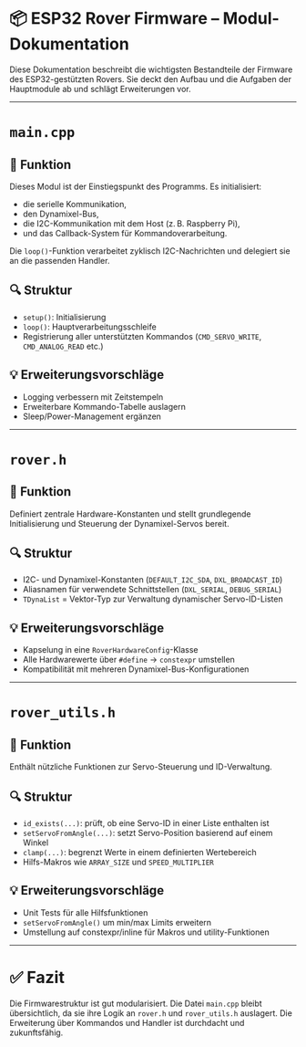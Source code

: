 # 📦 ESP32 Rover Firmware – Modul-Dokumentation

Diese Dokumentation beschreibt die wichtigsten Bestandteile der Firmware des ESP32-gestützten Rovers. Sie deckt den Aufbau und die Aufgaben der Hauptmodule ab und schlägt Erweiterungen vor.

---

# `main.cpp`

## 📝 Funktion

Dieses Modul ist der Einstiegspunkt des Programms. Es initialisiert:
- die serielle Kommunikation,
- den Dynamixel-Bus,
- die I2C-Kommunikation mit dem Host (z. B. Raspberry Pi),
- und das Callback-System für Kommandoverarbeitung.

Die `loop()`-Funktion verarbeitet zyklisch I2C-Nachrichten und delegiert sie an die passenden Handler.

## 🔍 Struktur

- `setup()`: Initialisierung
- `loop()`: Hauptverarbeitungsschleife
- Registrierung aller unterstützten Kommandos (`CMD_SERVO_WRITE`, `CMD_ANALOG_READ` etc.)

## 💡 Erweiterungsvorschläge

- Logging verbessern mit Zeitstempeln
- Erweiterbare Kommando-Tabelle auslagern
- Sleep/Power-Management ergänzen

---

# `rover.h`

## 📝 Funktion

Definiert zentrale Hardware-Konstanten und stellt grundlegende Initialisierung und Steuerung der Dynamixel-Servos bereit.

## 🔍 Struktur

- I2C- und Dynamixel-Konstanten (`DEFAULT_I2C_SDA`, `DXL_BROADCAST_ID`)
- Aliasnamen für verwendete Schnittstellen (`DXL_SERIAL`, `DEBUG_SERIAL`)
- `TDynaList` = Vektor-Typ zur Verwaltung dynamischer Servo-ID-Listen

## 💡 Erweiterungsvorschläge

- Kapselung in eine `RoverHardwareConfig`-Klasse
- Alle Hardwarewerte über `#define` → `constexpr` umstellen
- Kompatibilität mit mehreren Dynamixel-Bus-Konfigurationen

---

# `rover_utils.h`

## 📝 Funktion

Enthält nützliche Funktionen zur Servo-Steuerung und ID-Verwaltung.

## 🔍 Struktur

- `id_exists(...)`: prüft, ob eine Servo-ID in einer Liste enthalten ist
- `setServoFromAngle(...)`: setzt Servo-Position basierend auf einem Winkel
- `clamp(...)`: begrenzt Werte in einem definierten Wertebereich
- Hilfs-Makros wie `ARRAY_SIZE` und `SPEED_MULTIPLIER`

## 💡 Erweiterungsvorschläge

- Unit Tests für alle Hilfsfunktionen
- `setServoFromAngle()` um min/max Limits erweitern
- Umstellung auf constexpr/inline für Makros und utility-Funktionen

---

# ✅ Fazit

Die Firmwarestruktur ist gut modularisiert. Die Datei `main.cpp` bleibt übersichtlich, da sie ihre Logik an `rover.h` und `rover_utils.h` auslagert. Die Erweiterung über Kommandos und Handler ist durchdacht und zukunftsfähig.